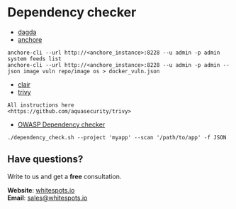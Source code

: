 # Dependency checker

* [dagda](https://github.com/eliasgranderubio/dagda)
* [anchore](https://anchore.com/)

```text
anchore-cli --url http://<anchore_instance>:8228 --u admin -p admin system feeds list
anchore-cli --url http://<anchore_instance>:8228 --u admin -p admin --json image vuln repo/image os > docker_vuln.json
```

* [clair](https://github.com/arminc/clair-scanner)
* [trivy](https://github.com/aquasecurity/trivy)

```text
All instructions here
<https://github.com/aquasecurity/trivy>
```

* [OWASP Dependency checker](https://jeremylong.github.io/DependencyCheck/dependency-check-cli/index.html)

```text
./dependency_check.sh --project 'myapp' --scan '/path/to/app' -f JSON
```

## Have questions?

Write to us and get a **free** consultation.

**Website**: [whitespots.io](https://whitespots.io/?utm=appsecwiki)   
**Email**: [sales@whitespots.io](mailto:sales@whitespots.io)

